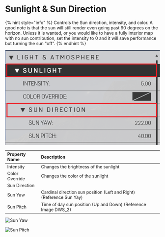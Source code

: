 # Sunlight & Sun Direction

{% hint style="info" %}
Controls the Sun direction, intensity, and color. A good note is that the sun will still render even going past 90 degrees on the horizon. Unless it is wanted, or you would like to have a fully interior map with no sun contribution, set the intensity to 0 and it will save performance but turning the sun "off".
{% endhint %}

![Sunlight Properties](../../.gitbook/assets/images/lighting/sunlight-properties.png)

|Property Name|Description|
|:-- | :--|
|Intensity|Changes the brightness of the sunlight|
|Color Override|Changes the color of the sunlight|
|Sun Direction||
|Sun Yaw|Cardinal direction sun position (Left and Right) (Reference Sun Yay)|
|Sun Pitch|Time of day sun position (Up and Down) (Reference Image DWS_2)|

![Sun Yaw](https://imgur.com/NcQdm97.gif)

![Sun Pitch](https://imgur.com/nvM147b.gif)
